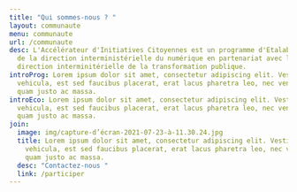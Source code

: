 ```yaml
---
title: "Qui sommes-nous ? "
layout: communaute
menu: communaute
url: /communaute
desc: L'Accélérateur d'Initiatives Citoyennes est un programme d'Etalab au sein
  de la direction interministérielle du numérique en partenariat avec la
  direction interminitérielle de la transformation publique.
introProg: Lorem ipsum dolor sit amet, consectetur adipiscing elit. Vestibulum
  vehicula, est sed faucibus placerat, erat lacus pharetra leo, nec venenatis
  quam justo ac massa.
introEco: Lorem ipsum dolor sit amet, consectetur adipiscing elit. Vestibulum
  vehicula, est sed faucibus placerat, erat lacus pharetra leo, nec venenatis
  quam justo ac massa.
join:
  image: img/capture-d’écran-2021-07-23-à-11.30.24.jpg
  title: Lorem ipsum dolor sit amet, consectetur adipiscing elit. Vestibulum
    vehicula, est sed faucibus placerat, erat lacus pharetra leo, nec venenatis
    quam justo ac massa.
  desc: "Contactez-nous "
  link: /participer
---
```

